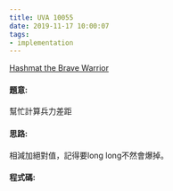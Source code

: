 ```yaml
---
title: UVA 10055
date: 2019-11-17 10:00:07
tags:
- implementation
---
```

[Hashmat the Brave Warrior](https://onlinejudge.org/external/100/10055.pdf)

#### 題意:
幫忙計算兵力差距
<!-- more -->
#### 思路:
相減加絕對值，記得要long long不然會爆掉。

#### 程式碼:
<script src="https://gist.github.com/Daviswww/c247b18829e24fb33734da0e4fab51b8.js"></script>